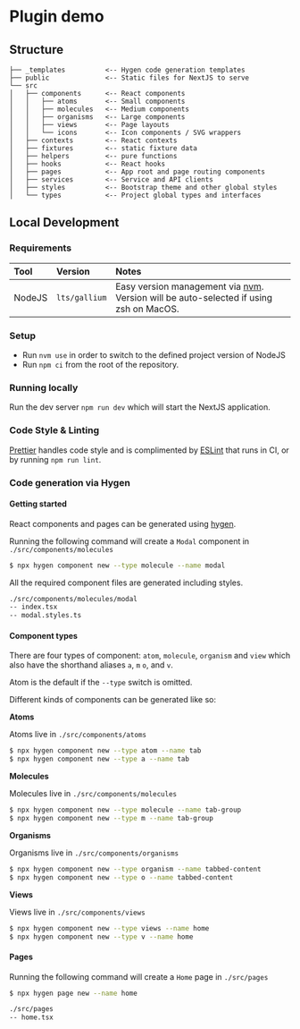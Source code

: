 <!-- @format -->

# Plugin demo

## Structure

```
├── _templates          <-- Hygen code generation templates
├── public              <-- Static files for NextJS to serve
└── src
│   ├── components      <-- React components
│   │   ├── atoms       <-- Small components
│   │   ├── molecules   <-- Medium components
│   │   ├── organisms   <-- Large components
│   │   ├── views       <-- Page layouts
│   │   └── icons       <-- Icon components / SVG wrappers
│   ├── contexts        <-- React contexts
│   ├── fixtures        <-- static fixture data
│   ├── helpers         <-- pure functions
│   ├── hooks           <-- React hooks
│   ├── pages           <-- App root and page routing components
│   ├── services        <-- Service and API clients
│   ├── styles          <-- Bootstrap theme and other global styles
│   └── types           <-- Project global types and interfaces
```

## Local Development

### Requirements

| Tool   | Version       | Notes                                                                                   |
|:-------|:--------------|:----------------------------------------------------------------------------------------|
| NodeJS | `lts/gallium` | Easy version management via [nvm]. Version will be auto-selected if using zsh on MacOS. |

### Setup

-   Run `nvm use` in order to switch to the defined project version of NodeJS
-   Run `npm ci` from the root of the repository.

### Running locally

Run the dev server `npm run dev` which will start the NextJS application.

### Code Style & Linting

[Prettier] handles code style and is complimented by [ESLint] that runs in CI, or by running `npm run lint`.

### Code generation via Hygen

#### Getting started

React components and pages can be generated using [hygen].

Running the following command will create a `Modal` component in `./src/components/molecules`

```bash
$ npx hygen component new --type molecule --name modal
```

All the required component files are generated including styles.

```bash
./src/components/molecules/modal
-- index.tsx
-- modal.styles.ts
```

#### Component types

There are four types of component: `atom`, `molecule`, `organism` and `view` which also have the shorthand aliases `a`, `m` `o`, and `v`.

Atom is the default if the `--type` switch is omitted.

Different kinds of components can be generated like so:

**Atoms**

Atoms live in `./src/components/atoms`

```bash
$ npx hygen component new --type atom --name tab
$ npx hygen component new --type a --name tab
```

**Molecules**

Molecules live in `./src/components/molecules`

```bash
$ npx hygen component new --type molecule --name tab-group
$ npx hygen component new --type m --name tab-group
```

**Organisms**

Organisms live in `./src/components/organisms`

```bash
$ npx hygen component new --type organism --name tabbed-content
$ npx hygen component new --type o --name tabbed-content
```

**Views**

Views live in `./src/components/views`

```bash
$ npx hygen component new --type views --name home
$ npx hygen component new --type v --name home
```

#### Pages

Running the following command will create a `Home` page in `./src/pages`

```bash
$ npx hygen page new --name home
```

```bash
./src/pages
-- home.tsx
```

[nvm]: https://github.com/creationix/nvm
[prettier]: https://prettier.io/
[eslint]: https://eslint.org/
[hygen]: https://www.hygen.io
